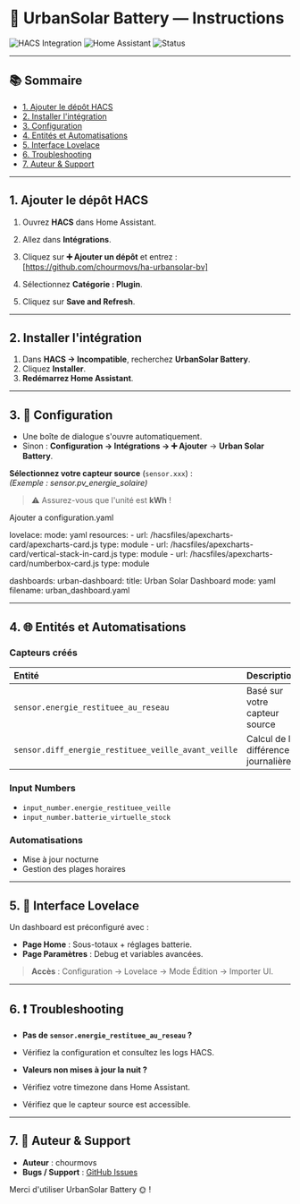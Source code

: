 # 🚀 UrbanSolar Battery — Instructions

![HACS Integration](https://img.shields.io/badge/HACS-Integration-blue?logo=home-assistant)
![Home Assistant](https://img.shields.io/badge/Compatible-Home%20Assistant-41BDF5?logo=home-assistant)
![Status](https://img.shields.io/badge/Status-Stable-brightgreen)

---

## 📚 Sommaire
- [1. Ajouter le dépôt HACS](#1-ajouter-le-dépôt-hacs)
- [2. Installer l'intégration](#2-installer-lintégration)
- [3. Configuration](#3-configuration)
- [4. Entités et Automatisations](#4-entités-et-automatisations)
- [5. Interface Lovelace](#5-interface-lovelace)
- [6. Troubleshooting](#6-troubleshooting)
- [7. Auteur & Support](#7-auteur--support)

---

## 1. Ajouter le dépôt HACS
1. Ouvrez **HACS** dans Home Assistant.
2. Allez dans **Intégrations**.
3. Cliquez sur **➕ Ajouter un dépôt** et entrez :
[https://github.com/chourmovs/ha-urbansolar-bv]

4. Sélectionnez **Catégorie : Plugin**.
5. Cliquez sur **Save and Refresh**.

---

## 2. Installer l'intégration
1. Dans **HACS → Incompatible**, recherchez **UrbanSolar Battery**.
2. Cliquez **Installer**.
3. **Redémarrez Home Assistant**.

---

## 3. 🔧 Configuration
- Une boîte de dialogue s'ouvre automatiquement.
- Sinon : **Configuration → Intégrations → ➕ Ajouter** → **Urban Solar Battery**.

**Sélectionnez votre capteur source** (`sensor.xxx`) :  
*(Exemple : sensor.pv_energie_solaire)*

> ⚠️ Assurez-vous que l'unité est **kWh** !


Ajouter a configuration.yaml

lovelace:
  mode: yaml
  resources:
    - url: /hacsfiles/apexcharts-card/apexcharts-card.js
      type: module
    - url: /hacsfiles/apexcharts-card/vertical-stack-in-card.js
      type: module
    - url: /hacsfiles/apexcharts-card/numberbox-card.js
      type: module
      
  dashboards:
    urban-dashboard:
      title: Urban Solar Dashboard
      mode: yaml
      filename: urban_dashboard.yaml


---

## 4. 🌐 Entités et Automatisations

### Capteurs créés
| Entité | Description |
|:---|:---|
| `sensor.energie_restituee_au_reseau` | Basé sur votre capteur source |
| `sensor.diff_energie_restituee_veille_avant_veille` | Calcul de la différence journalière |

### Input Numbers
- `input_number.energie_restituee_veille`
- `input_number.batterie_virtuelle_stock`

### Automatisations
- Mise à jour nocturne
- Gestion des plages horaires

---

## 5. 🎨 Interface Lovelace
Un dashboard est préconfiguré avec :
- **Page Home** : Sous-totaux + réglages batterie.
- **Page Paramètres** : Debug et variables avancées.

> **Accès** : Configuration → Lovelace → Mode Édition → Importer UI.

---

## 6. ❗ Troubleshooting

- **Pas de `sensor.energie_restituee_au_reseau` ?**
- Vérifiez la configuration et consultez les logs HACS.

- **Valeurs non mises à jour la nuit ?**
- Vérifiez votre timezone dans Home Assistant.
- Vérifiez que le capteur source est accessible.

---

## 7. 📝 Auteur & Support

- **Auteur** : chourmovs
- **Bugs / Support** : [GitHub Issues](https://github.com/chourmovs/ha-urbansolar-bv/issues)

Merci d'utiliser UrbanSolar Battery 🌞 !
